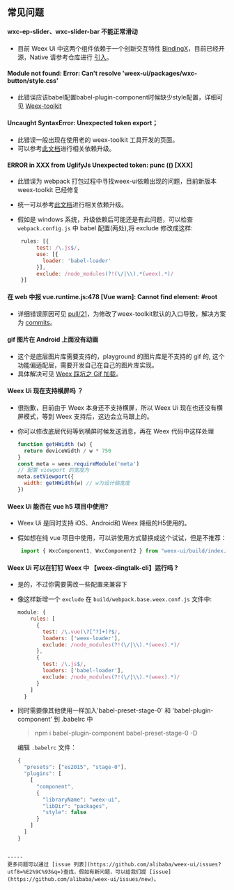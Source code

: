 ## 常见问题

#### wxc-ep-slider、wxc-slider-bar 不能正常滑动
- 目前 Weex Ui 中这两个组件依赖于一个创新交互特性 [BindingX](https://alibaba.github.io/bindingx/)，目前已经开源，Native 请参考仓库进行 [引入](https://github.com/alibaba/bindingx#installation)。

#### Module not found: Error: Can't resolve 'weex-ui/packages/wxc-button/style.css'
- 此错误应该babel配置babel-plugin-component时候缺少style配置，详细可见 [Weex-toolkit](https://alibaba.github.io/weex-ui/#/cn/?id=weex-toolkit)

#### Uncaught SyntaxError: Unexpected token export；
- 此错误一般出现在使用老的 weex-toolkit 工具开发的页面。
- 可以参考[此文档](https://alibaba.github.io/weex-ui/#/cn/with-weex-toolkit)进行相关依赖升级。

#### ERROR in XXX from UglifyJs Unexpected token: punc (() [XXX] 
- 此错误为 webpack 打包过程中寻找weex-ui依赖出现的问题，目前新版本 weex-toolkit 已经修复
- 统一可以参考[此文档](https://alibaba.github.io/weex-ui/#/cn/with-weex-toolkit)进行相关依赖升级。
- 假如是 windows 系统，升级依赖后可能还是有此问题，可以检查 `webpack.config.js` 中 babel 配置(两处),将 exclude 修改成这样:

   ```js
    rules: [{
         test: /\.js$/,
         use: [{
           loader: 'babel-loader'
         }],
         exclude: /node_modules(?!(\/|\\).*(weex).*)/
    }]
   ```

#### 在 web 中报 vue.runtime.js:478 [Vue warn]: Cannot find element: #root
- 详细错误原因可见 [pull/21](https://github.com/zwwill/yanxuan-weex-demo/pull/21)，为修改了weex-toolkit默认的入口导致，解决方案为 [commits](https://github.com/zwwill/yanxuan-weex-demo/pull/21/commits/3754517983c83945e11871ef1f2c85ae3dc6e8e4)。

#### gif 图片在 Android 上面没有动画
- 这个是底层图片库需要支持的，playground 的图片库是不支持的 gif 的, 这个功能偏适配层，需要开发自己在自己的图片库实现。
- 具体解决可见 [Weex 踩坑之 Gif 加载](https://zhoukekestar.github.io/notes/2017/07/17/weex-gif.html)。

#### Weex Ui 现在支持横屏吗 ？
- 很抱歉，目前由于 Weex 本身还不支持横屏，所以 Weex Ui 现在也还没有横屏模式，等到 Weex 支持后，这边会立马跟上的。
- 你可以修改底层代码等到横屏时候发送消息，再在 Weex 代码中这样处理

  ```js
  function getHWidth (w) {
    return deviceWidth / w * 750
  }
  const meta = weex.requireModule('meta')
  // 配置 viewport 的宽度为
  meta.setViewport({
    width: getHWidth(w) // w为设计稿宽度
  })
  ```

#### Weex Ui 能否在 vue h5 项目中使用?
- Weex Ui 是同时支持 iOS、Android和 Weex 降级的H5使用的。
- 假如想在纯 vue 项目中使用，可以讲使用方式替换成这个试试，但是不推荐：

    ```js
     import { WxcComponent1, WxcComponent2 } from "weex-ui/build/index.web.js"
    ```
    
    
#### Weex Ui 可以在钉钉 Weex 中 【weex-dingtalk-cli】运行吗 ?
- 是的，不过你需要需改一些配置来兼容下
- 像这样新增一个 `exclude` 在 `build/webpack.base.weex.conf.js` 文件中:

  ```js
  module: {
      rules: [
        {
          test: /\.vue(\?[^?]+)?$/,
          loaders: ['weex-loader'],
          exclude: /node_modules(?!(\/|\\).*(weex).*)/
        },
        {
          test: /\.js$/,
          loaders: ['babel-loader'],
          exclude: /node_modules(?!(\/|\\).*(weex).*)/
        }
      ]
    }
  ```
- 同时需要像其他使用一样加入'babel-preset-stage-0' 和 'babel-plugin-component' 到 .babelrc 中
  
  > npm i babel-plugin-component babel-preset-stage-0  -D
  
  编辑 `.babelrc` 文件：
  
  ```js
  {
    "presets": ["es2015", "stage-0"],
    "plugins": [
      [
        "component",
        {
          "libraryName": "weex-ui",
          "libDir": "packages",
          "style": false
        }
      ]
    ]
  }
 ```
    
-----
更多问题可以通过 [issue 列表](https://github.com/alibaba/weex-ui/issues?utf8=%E2%9C%93&q=)查找，假如有新问题，可以给我们提 [issue](https://github.com/alibaba/weex-ui/issues/new)。
